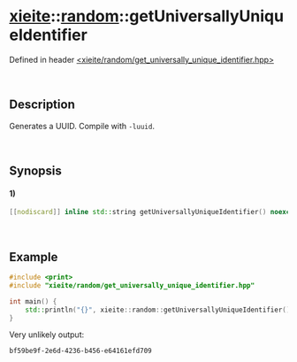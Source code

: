 # [xieite](../../xieite.md)\:\:[random](../../random.md)\:\:getUniversallyUniqueIdentifier
Defined in header [<xieite/random/get_universally_unique_identifier.hpp>](../../../include/xieite/random/get_universally_unique_identifier.hpp)

&nbsp;

## Description
Generates a UUID. Compile with `-luuid`.

&nbsp;

## Synopsis
#### 1)
```cpp
[[nodiscard]] inline std::string getUniversallyUniqueIdentifier() noexcept;
```

&nbsp;

## Example
```cpp
#include <print>
#include "xieite/random/get_universally_unique_identifier.hpp"

int main() {
    std::println("{}", xieite::random::getUniversallyUniqueIdentifier());
}
```
Very unlikely output:
```
bf59be9f-2e6d-4236-b456-e64161efd709
```
